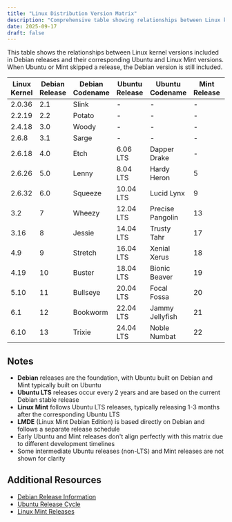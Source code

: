 ```yaml
---
title: "Linux Distribution Version Matrix"
description: "Comprehensive table showing relationships between Linux kernel, Debian, Ubuntu, and Mint releases"
date: 2025-09-17
draft: false
---
```


This table shows the relationships between Linux kernel versions included in Debian releases and their corresponding Ubuntu and Linux Mint versions. When Ubuntu or Mint skipped a release, the Debian version is still included.

| Linux Kernel | Debian Release | Debian Codename | Ubuntu Release | Ubuntu Codename | Mint Release | Mint Codename |
|--------------|----------------|-----------------|----------------|-----------------|--------------|---------------|
| 2.0.36 | 2.1 | Slink | - | - | - | - |
| 2.2.19 | 2.2 | Potato | - | - | - | - |
| 2.4.18 | 3.0 | Woody | - | - | - | - |
| 2.6.8 | 3.1 | Sarge | - | - | - | - |
| 2.6.18 | 4.0 | Etch | 6.06 LTS | Dapper Drake | - | - |
| 2.6.26 | 5.0 | Lenny | 8.04 LTS | Hardy Heron | 5 | Elyssa |
| 2.6.32 | 6.0 | Squeeze | 10.04 LTS | Lucid Lynx | 9 | Isadora |
| 3.2 | 7 | Wheezy | 12.04 LTS | Precise Pangolin | 13 | Maya |
| 3.16 | 8 | Jessie | 14.04 LTS | Trusty Tahr | 17 | Qiana |
| 4.9 | 9 | Stretch | 16.04 LTS | Xenial Xerus | 18 | Sarah |
| 4.19 | 10 | Buster | 18.04 LTS | Bionic Beaver | 19 | Tara |
| 5.10 | 11 | Bullseye | 20.04 LTS | Focal Fossa | 20 | Ulyana |
| 6.1 | 12 | Bookworm | 22.04 LTS | Jammy Jellyfish | 21 | Vanessa |
| 6.10 | 13 | Trixie | 24.04 LTS | Noble Numbat | 22 | Wilma |

## Notes

- **Debian** releases are the foundation, with Ubuntu built on Debian and Mint typically built on Ubuntu
- **Ubuntu LTS** releases occur every 2 years and are based on the current Debian stable release
- **Linux Mint** follows Ubuntu LTS releases, typically releasing 1-3 months after the corresponding Ubuntu LTS
- **LMDE** (Linux Mint Debian Edition) is based directly on Debian and follows a separate release schedule
- Early Ubuntu and Mint releases don't align perfectly with this matrix due to different development timelines
- Some intermediate Ubuntu releases (non-LTS) and Mint releases are not shown for clarity

## Additional Resources

- [Debian Release Information](https://www.debian.org/releases/)
- [Ubuntu Release Cycle](https://ubuntu.com/about/release-cycle)
- [Linux Mint Releases](https://www.linuxmint.com/download_all.php)
